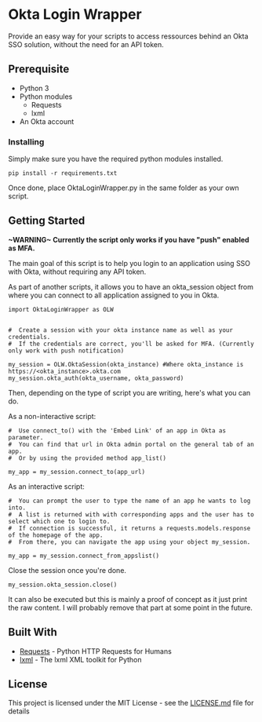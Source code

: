 # Okta Login Wrapper

Provide an easy way for your scripts to access ressources behind an Okta SSO solution, without the need for an API token.

## Prerequisite

* Python 3
* Python modules
    * Requests
    * lxml
* An Okta account 

### Installing

Simply make sure you have the required python modules installed. 

```
pip install -r requirements.txt
```
Once done, place OktaLoginWrapper.py in the same folder as your own script. 

## Getting Started

**\~WARNING\~ Currently the script only works if you have "push" enabled as MFA.**

The main goal of this script is to help you login to an application using SSO with Okta, without requiring any API token.

As part of another scripts, it allows you to have an okta_session object from where you can connect to all application assigned to you in Okta.


```
import OktaLoginWrapper as OLW


#  Create a session with your okta instance name as well as your credentials.
#  If the credentials are correct, you'll be asked for MFA. (Currently only work with push notification)

my_session = OLW.OktaSession(okta_instance) #Where okta_instance is https://<okta_instance>.okta.com
my_session.okta_auth(okta_username, okta_password)
```
Then, depending on the type of script you are writing, here's what you can do.

As a non-interactive script:
```
#  Use connect_to() with the 'Embed Link' of an app in Okta as parameter. 
#  You can find that url in Okta admin portal on the general tab of an app.
#  Or by using the provided method app_list()

my_app = my_session.connect_to(app_url)
```

As an interactive script:
```
#  You can prompt the user to type the name of an app he wants to log into.
#  A list is returned with with corresponding apps and the user has to select which one to login to.
#  If connection is successful, it returns a requests.models.response of the homepage of the app.
#  From there, you can navigate the app using your object my_session.

my_app = my_session.connect_from_appslist()
```
Close the session once you're done.
```
my_session.okta_session.close()
```

It can also be executed but this is mainly a proof of concept as it just print the raw content. 
I will probably remove that part at some point in the future.


## Built With

* [Requests](http://docs.python-requests.org/en/master/) - Python HTTP Requests for Humans
* [lxml](http://lxml.de/) - The lxml XML toolkit for Python

## License

This project is licensed under the MIT License - see the [LICENSE.md](LICENSE.md) file for details
